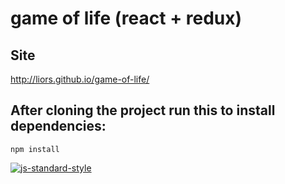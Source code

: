 
# game of life (react + redux)

## Site
http://liors.github.io/game-of-life/

## After cloning the project run this to install dependencies:
```
npm install
```

[![js-standard-style](https://cdn.rawgit.com/feross/standard/master/badge.svg)](https://github.com/feross/standard)
